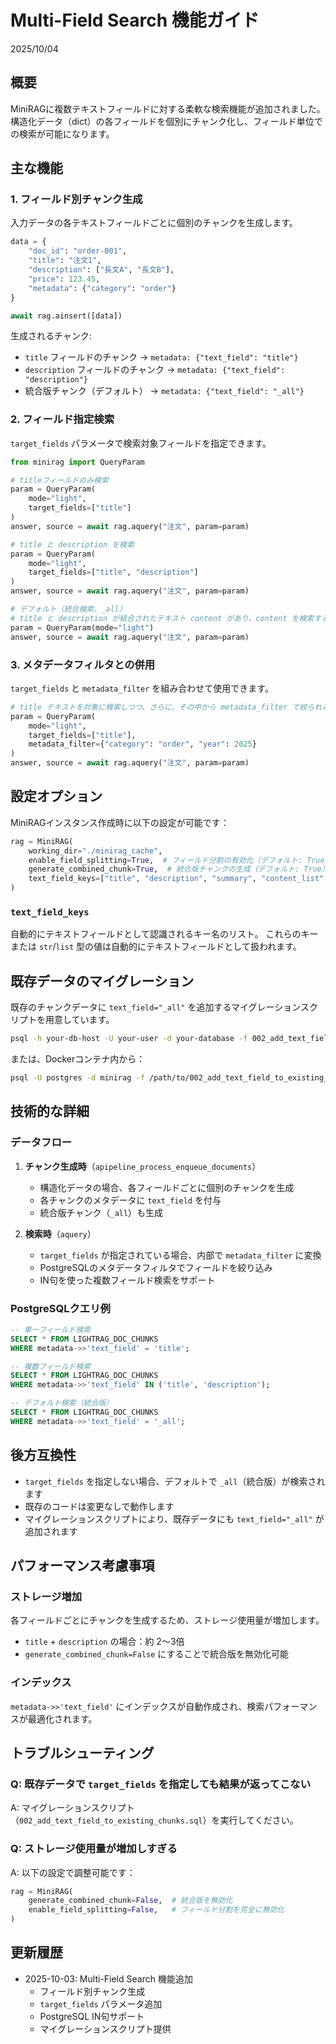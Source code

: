 # Multi-Field Search 機能ガイド

2025/10/04

## 概要

MiniRAGに複数テキストフィールドに対する柔軟な検索機能が追加されました。
構造化データ（dict）の各フィールドを個別にチャンク化し、フィールド単位での検索が可能になります。

## 主な機能

### 1. フィールド別チャンク生成

入力データの各テキストフィールドごとに個別のチャンクを生成します。

```python
data = {
    "doc_id": "order-001",
    "title": "注文1",
    "description": ["長文A", "長文B"],
    "price": 123.45,
    "metadata": {"category": "order"}
}

await rag.ainsert([data])
```

生成されるチャンク:
- `title` フィールドのチャンク → `metadata: {"text_field": "title"}`
- `description` フィールドのチャンク → `metadata: {"text_field": "description"}`
- 統合版チャンク（デフォルト） → `metadata: {"text_field": "_all"}`

### 2. フィールド指定検索

`target_fields` パラメータで検索対象フィールドを指定できます。

```python
from minirag import QueryParam

# titleフィールドのみ検索
param = QueryParam(
    mode="light",
    target_fields=["title"]
)
answer, source = await rag.aquery("注文", param=param)

# title と description を検索
param = QueryParam(
    mode="light",
    target_fields=["title", "description"]
)
answer, source = await rag.aquery("注文", param=param)

# デフォルト（統合検索、_all）
# title と description が結合されたテキスト content があり、content を検索する
param = QueryParam(mode="light")
answer, source = await rag.aquery("注文", param=param)
```

### 3. メタデータフィルタとの併用

`target_fields` と `metadata_filter` を組み合わせて使用できます。

```python
# title テキストを対象に検索しつつ、さらに、その中から metadata_filter で絞られる
param = QueryParam(
    mode="light",
    target_fields=["title"],
    metadata_filter={"category": "order", "year": 2025}
)
answer, source = await rag.aquery("注文", param=param)
```

## 設定オプション

MiniRAGインスタンス作成時に以下の設定が可能です：

```python
rag = MiniRAG(
    working_dir="./minirag_cache",
    enable_field_splitting=True,  # フィールド分割の有効化（デフォルト: True）
    generate_combined_chunk=True,  # 統合版チャンクの生成（デフォルト: True）
    text_field_keys=["title", "description", "summary", "content_list", "body", "text"]
)
```

### `text_field_keys`

自動的にテキストフィールドとして認識されるキー名のリスト。
これらのキーまたは `str`/`list` 型の値は自動的にテキストフィールドとして扱われます。

## 既存データのマイグレーション

既存のチャンクデータに `text_field="_all"` を追加するマイグレーションスクリプトを用意しています。

```bash
psql -h your-db-host -U your-user -d your-database -f 002_add_text_field_to_existing_chunks.sql
```

または、Dockerコンテナ内から：

```bash
psql -U postgres -d minirag -f /path/to/002_add_text_field_to_existing_chunks.sql
```

## 技術的な詳細

### データフロー

1. **チャンク生成時**（`apipeline_process_enqueue_documents`）
   - 構造化データの場合、各フィールドごとに個別のチャンクを生成
   - 各チャンクのメタデータに `text_field` を付与
   - 統合版チャンク（`_all`）も生成

2. **検索時**（`aquery`）
   - `target_fields` が指定されている場合、内部で `metadata_filter` に変換
   - PostgreSQLのメタデータフィルタでフィールドを絞り込み
   - IN句を使った複数フィールド検索をサポート

### PostgreSQLクエリ例

```sql
-- 単一フィールド検索
SELECT * FROM LIGHTRAG_DOC_CHUNKS
WHERE metadata->>'text_field' = 'title';

-- 複数フィールド検索
SELECT * FROM LIGHTRAG_DOC_CHUNKS
WHERE metadata->>'text_field' IN ('title', 'description');

-- デフォルト検索（統合版）
SELECT * FROM LIGHTRAG_DOC_CHUNKS
WHERE metadata->>'text_field' = '_all';
```

## 後方互換性

- `target_fields` を指定しない場合、デフォルトで `_all`（統合版）が検索されます
- 既存のコードは変更なしで動作します
- マイグレーションスクリプトにより、既存データにも `text_field="_all"` が追加されます

## パフォーマンス考慮事項

### ストレージ増加

各フィールドごとにチャンクを生成するため、ストレージ使用量が増加します。
- `title` + `description` の場合：約 2〜3倍
- `generate_combined_chunk=False` にすることで統合版を無効化可能

### インデックス

`metadata->>'text_field'` にインデックスが自動作成され、検索パフォーマンスが最適化されます。

## トラブルシューティング

### Q: 既存データで `target_fields` を指定しても結果が返ってこない

A: マイグレーションスクリプト（`002_add_text_field_to_existing_chunks.sql`）を実行してください。

### Q: ストレージ使用量が増加しすぎる

A: 以下の設定で調整可能です：
```python
rag = MiniRAG(
    generate_combined_chunk=False,  # 統合版を無効化
    enable_field_splitting=False,   # フィールド分割を完全に無効化
)
```

## 更新履歴

- 2025-10-03: Multi-Field Search 機能追加
  - フィールド別チャンク生成
  - `target_fields` パラメータ追加
  - PostgreSQL IN句サポート
  - マイグレーションスクリプト提供
